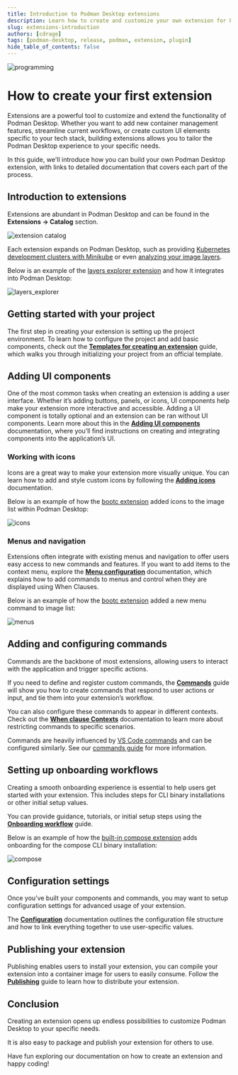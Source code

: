 ```yaml
---
title: Introduction to Podman Desktop extensions
description: Learn how to create and customize your own extension for Podman Desktop
slug: extensions-introduction
authors: [cdrage]
tags: [podman-desktop, release, podman, extension, plugin]
hide_table_of_contents: false
---
```


![programming](img/creating-an-extension/programming.png)

# How to create your first extension

Extensions are a powerful tool to customize and extend the functionality of Podman Desktop. Whether you want to add new container management features, streamline current workflows, or create custom UI elements specific to your tech stack, building extensions allows you to tailor the Podman Desktop experience to your specific needs. 

In this guide, we'll introduce how you can build your own Podman Desktop extension, with links to detailed documentation that covers each part of the process.

## Introduction to extensions

Extensions are abundant in Podman Desktop and can be found in the **Extensions -> Catalog** section.

![extension catalog](img/podman-desktop-release-1.10/extension-catalog.png)

Each extension expands on Podman Desktop, such as providing [Kubernetes development clusters with Minikube](https://github.com/containers/podman-desktop-extension-minikube) or even [analyzing your image layers](https://github.com/containers/podman-desktop-extension-layers-explorer).

Below is an example of the [layers explorer extension](https://github.com/containers/podman-desktop-extension-layers-explorer) and how it integrates into Podman Desktop:

![layers_explorer](img/creating-an-extension/layers_explorer.png)

## Getting started with your project

The first step in creating your extension is setting up the project environment. To learn how to configure the project and add basic components, check out the **[Templates for creating an extension](/docs/extensions/templates)** guide, which walks you through initializing your project from an official template.

## Adding UI components

One of the most common tasks when creating an extension is adding a user interface. Whether it’s adding buttons, panels, or icons, UI components help make your extension more interactive and accessible. Adding a UI component is totally optional and an extension can be ran without UI components. Learn more about this in the **[Adding UI components](/docs/extensions/developing/adding-ui-components)** documentation, where you’ll find instructions on creating and integrating components into the application’s UI.

### Working with icons

Icons are a great way to make your extension more visually unique. You can learn how to add and style custom icons by following the **[Adding icons](/docs/extensions/developing/adding-icons)** documentation.

Below is an example of how the [bootc extension](https://github.com/containers/podman-desktop-extension-bootc) added icons to the image list within Podman Desktop:

![icons](img/creating-an-extension/icons.png)

### Menus and navigation

Extensions often integrate with existing menus and navigation to offer users easy access to new commands and features. If you want to add items to the context menu, explore the **[Menu configuration](/docs/extensions/developing/menu)** documentation, which explains how to add commands to menus and control when they are displayed using When Clauses.

Below is an example of how the [bootc extension](https://github.com/containers/podman-desktop-extension-bootc) added a new menu command to image list:

![menus](img/creating-an-extension/menus.png)

## Adding and configuring commands

Commands are the backbone of most extensions, allowing users to interact with the application and trigger specific actions. 

If you need to define and register custom commands, the **[Commands](/docs/extensions/developing/commands)** guide will show you how to create commands that respond to user actions or input, and tie them into your extension’s workflow.

You can also configure these commands to appear in different contexts. Check out the **[When clause Contexts](/docs/extensions/developing/when-clause-context)** documentation to learn more about restricting commands to specific scenarios.

Commands are heavily influenced by [VS Code commands](https://code.visualstudio.com/api/extension-guides/command) and can be configured similarly. See our [commands guide](/docs/extensions/developing/commands) for more information.

## Setting up onboarding workflows

Creating a smooth onboarding experience is essential to help users get started with your extension. This includes steps for CLI binary installations or other initial setup values.

You can provide guidance, tutorials, or initial setup steps using the **[Onboarding workflow](/docs/extensions/developing/onboarding-workflow)** guide.

Below is an example of how the [built-in compose extension](https://github.com/containers/podman-desktop/tree/main/extensions/compose) adds onboarding for the compose CLI binary installation:

![compose](img/creating-an-extension/compose.png)

## Configuration settings

Once you’ve built your components and commands, you may want to setup configuration settings for advanced usage of your extension.

The **[Configuration](/docs/extensions/developing/config)** documentation outlines the configuration file structure and how to link everything together to use user-specific values.

## Publishing your extension

Publishing enables users to install your extension, you can compile your extension into a container image for users to easily consume. Follow the **[Publishing](/docs/extensions/publish)** guide to learn how to distribute your extension.

## Conclusion

Creating an extension opens up endless possibilities to customize Podman Desktop to your specific needs.

It is also easy to package and publish your extension for others to use.

Have fun exploring our documentation on how to create an extension and happy coding!